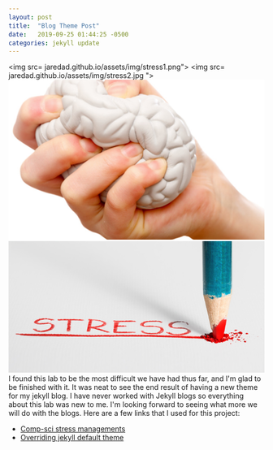 ```yaml
---
layout: post
title:  "Blog Theme Post"
date:   2019-09-25 01:44:25 -0500
categories: jekyll update
---
```

<img src= jaredad.github.io/assets/img/stress1.png">
<img src= jaredad.github.io/assets/img/stress2.jpg ">
![Stress image](stress1.png "Stress")
![Another Stress image](stress2.jpg "More Stress")
I found this lab to be the most difficult we have had thus far, and I'm glad to be finished with it. It was neat to see the end result of having a new theme for my jekyll blog. I have never worked with Jekyll blogs so everything about this lab was new to me. I'm looking forward to seeing what more we will do with the blogs. Here are a few links that I used for this project:


* [Comp-sci stress managements](https://yadielcabrera.com/2019/04/28/stress-relieving-tips-for-computer-science-students/)
* [Overriding jekyll default theme](https://jekyllrb.com/docs/themes/#overriding-theme-defaults)
